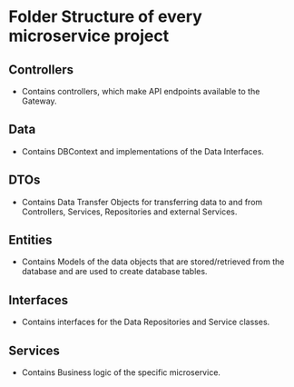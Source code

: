 # Folder Structure of every microservice project

## Controllers
* Contains controllers, which make API endpoints available to the Gateway.

## Data
* Contains DBContext and implementations of the Data Interfaces.

## DTOs
* Contains Data Transfer Objects for transferring data to and from Controllers, Services, Repositories and external Services.

## Entities
* Contains Models of the data objects that are stored/retrieved from the database and are used to create database tables.

## Interfaces
* Contains interfaces for the Data Repositories and Service classes.

## Services
* Contains Business logic of the specific microservice.